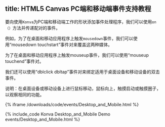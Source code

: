 title: HTML5 Canvas PC端和移动端事件支持教程
---
要向使用`Konva`为PC端和移动端工作的形状添加事件处理程序，我们可以使用`on（）`方法并传递配对的事件。    

例如，为了在桌面和移动应用程序上触发`mousedown`事件，我们可以使用“mousedown touchstart”事件对来覆盖这两种媒体。  
  
为了在桌面和移动应用程序上触发mouseup事件，我们可以使用“mouseup touchend”事件对。  

我们还可以使用“dblclick dbltap”事件对来绑定适用于桌面设备和移动设备的双击事件。   



说明：在桌面设备或移动设备上进行鼠标移动，鼠标向上，触摸启动或触摸圈子，以观察相同的功能。   

{% iframe /downloads/code/events/Desktop_and_Mobile.html %}

{% include_code Konva Desktop_and_Mobile Demo events/Desktop_and_Mobile.html %}
